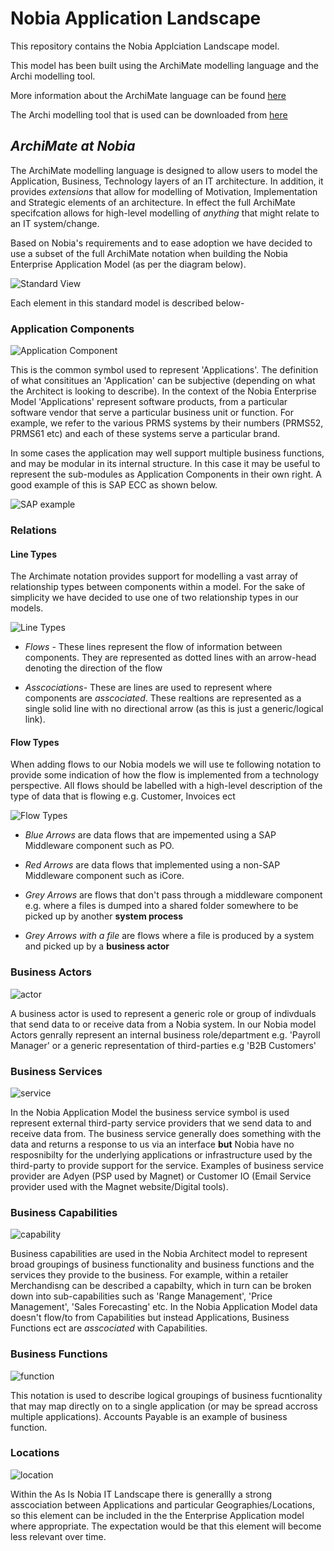 # **Nobia Application Landscape**

This repository contains the Nobia Applciation Landscape model.

This model has been built using the ArchiMate modelling language and the Archi modelling tool.

More information about the ArchiMate language can be found [here](http://pubs.opengroup.org/architecture/archimate3-doc/toc.html)

The Archi modelling tool that is used can be downloaded from [here](https://www.archimatetool.com/)

## *ArchiMate at Nobia* ##

The ArchiMate modelling language is designed to allow users to model the Application, Business, Technology layers of an IT architecture. In addition, it provides *extensions* that allow for modelling of Motivation, Implementation and Strategic elements of an architecture. In effect the full ArchiMate specifcation allows for high-level modelling of *anything* that might relate to an IT system/change.

Based on Nobia's requirements and to ease adoption we have decided to use a subset of the full ArchiMate notation when building the Nobia Enterprise Application Model (as per the diagram below).

![Standard View](./archi_images/standard_view.jpg)

Each element in this standard model is described below-

### Application Components ####

![Application Component](./archi_images/application_component.jpg)

This is the common symbol used to represent 'Applications'. The definition of what consititues an 'Application' can be subjective (depending on what the Architect is looking to describe). In the context of the Nobia Enterprise Model 'Applications' represent software products, from a particular software vendor that serve a particular business unit or function. For example, we refer to the various PRMS systems by their numbers (PRMS52, PRMS61 etc) and each of these systems serve a particular brand. 

In some cases the application may well support multiple business functions, and may be modular in its internal structure. In this case it may be useful to represent the sub-modules as Application Components in their own right. A good example of this is SAP ECC as shown below.

![SAP example](./archi_images/sap_example.jpg)

### Relations ###

#### Line Types ####

The Archimate notation provides support for modelling a vast array of relationship types between components within a model.
For the sake of simplicity we have decided to use one of two relationship types in our models.

![Line Types](./archi_images/lines.jpg)

- *Flows* - These lines represent the flow of information between components. They are represented as dotted lines with an arrow-head denoting the direction of the flow

- *Asscociations*- These are lines are used to represent where components are *asscociated*. These realtions are represented as a single solid line with no directional arrow (as this is just a generic/logical link).

#### Flow Types ####

When adding flows to our Nobia models we will use te following notation to provide some indication of how the flow is implemented from a technology perspective. All flows should be labelled with a high-level description of the type of data that is flowing e.g. Customer, Invoices ect

![Flow Types](./archi_images/flows.jpg)

- *Blue Arrows* are data flows that are impemented using a SAP Middleware component such as PO. 

- *Red Arrows* are data flows that implemented using a non-SAP Middleware component such as iCore.

- *Grey Arrows* are flows that don't pass through a middleware component e.g. where a files is dumped into a shared folder somewhere to be picked up by another **system process**

- *Grey Arrows with a file* are flows where a file is produced by a system and picked up by a **business actor**


### Business Actors ###

![actor](./archi_images/actor.jpg)

A business actor is used to represent a generic role or group of indivduals that send data to or receive data from a Nobia system. In our Nobia model Actors genrally represent an internal business role/department e.g. 'Payroll Manager' or a generic representation of third-parties e.g 'B2B Customers'

### Business Services ###

![service](./archi_images/service.jpg)

In the Nobia Application Model the business service symbol is used represent external third-party service providers that we send data to and receive data from. The business service generally does something with the data and returns a response to us via an interface **but** Nobia have no resposnibilty for the underlying applications or infrastructure used by the third-party to provide support for the service. Examples of business service provider are Adyen (PSP used by Magnet) or Customer IO (Email Service provider used with the Magnet website/Digital tools).

### Business Capabilities ###

![capability](./archi_images/capability.jpg)

Business capabilities are used in the Nobia Architect model to represent broad groupings of business functionality and business functions and the services they provide to the business. For example, within a retailer Merchandisng can be described a capabilty, which in turn can be broken down into sub-capabilities such as 'Range Management', 'Price Management', 'Sales Forecasting' etc. In the Nobia Application Model data doesn't flow/to from Capabilities but instead Applications, Business Functions ect are *asscociated* with Capabilities.

### Business Functions ###

![function](./archi_images/function.jpg)

This notation is used to describe logical groupings of business fucntionality that may map directly on to a single application (or may be spread accross multiple applications). Accounts Payable is an example of business function.

### Locations ###

![location](./archi_images/location.jpg)

Within the As Is Nobia IT Landscape there is generallly a strong asscociation between Applications and particular Geographies/Locations, so this element can be included in the the Enterprise Application model where appropriate. The expectation would be that this element will become less relevant over time.








